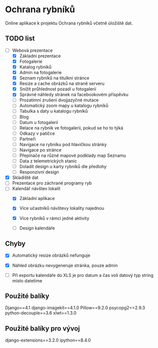# Ochrana rybníků

Online aplikace k projektu Ochrana rybníků včetně úložiště dat.

## TODO list
- [ ] Webová prezentace
    - [x] Základní prezentace
    - [x] Fotogalerie
    - [x] Katalog rybníků
    - [x] Admin na fotogalerie
    - [x] Seznam rybníků na titulkní stránce
    - [x] Resize a cache obrázků na straně serveru
    - [x] Snížit průhlednost pozadí u fotogalerií
    - [x] Správné náhledy stránek na facebookovém příspěvku
    - [ ] Prozatimní zrušení dvojjazyčné mutace
    - [ ] Automatický zoom mapy u katalogu rybníků
    - [ ] Tabulka s daty u katalogu rybníků
    - [ ] Blog
    - [ ] Datum u fotogalerií
    - [ ] Relace na rybník ve fotogalerii, pokud se ho to týká
    - [ ] Odkazy v patičce
    - [ ] Partneři
    - [ ] Navigace na rybníku pod hlavičkou stránky
    - [ ] Navigace po stránce
    - [ ] Přepínače na různé mapové podklady map Seznamu
    - [ ] Data z telemetrických stanic
    - [ ] Doladit design u karty rybníků dle předlohy
    - [ ] Responzivní design
    
- [x] Skladiště dat
- [ ] Prezentace pro záchrané programy ryb
- [ ] Kalendář návštev lokalit
    - [x] Základní aplikace
    - [x] Více učastníků návštevy lokality najednou
    - [x] Více rybníků v rámci jedné aktivity
    - [ ] Design kalendáře


## Chyby
- [x] Automatický resize obrázků nefunguje
- [x] Náhled obrázku nevygeneruje stránka, pouze admin
- [ ] Při exportu kalendáře do XLS je pro datum a čas volí datový typ string místo datetime


## Použité balíky
Django==4.1
django-imagekit==4.1.0
Pillow==9.2.0
psycopg2==2.9.3
python-decouple==3.6
xlwt==1.3.0

## Použité balíky pro vývoj
django-extensions==3.2.0
ipython==8.4.0
